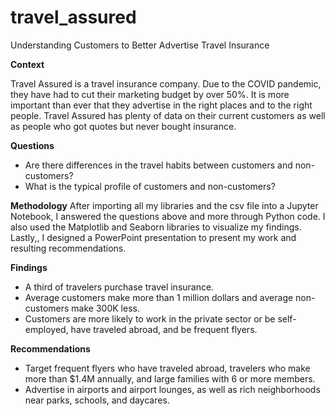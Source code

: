 # travel_assured
Understanding Customers to Better Advertise Travel Insurance

**Context**

Travel Assured is a travel insurance company. Due to the COVID pandemic, they have had to
cut their marketing budget by over 50%. It is more important than ever that they advertise in
the right places and to the right people.
Travel Assured has plenty of data on their current customers as well as people who got
quotes but never bought insurance.

**Questions**
* Are there differences in the travel habits between customers and non-customers?
* What is the typical profile of customers and non-customers?

**Methodology**
After importing all my libraries and the csv file into a Jupyter Notebook, I answered the questions above and more through Python code. I also used the Matplotlib and Seaborn libraries to visualize my findings. Lastly,, I designed a PowerPoint presentation to present my work and resulting recommendations.

**Findings**
* A third of travelers purchase travel insurance.
* Average customers make more than 1 million dollars and average non-customers make 300K less. 
* Customers are more likely to work in the private sector or be self-employed, have traveled abroad, and be frequent flyers.

**Recommendations**
* Target frequent flyers who have traveled abroad, travelers who make more than $1.4M annually, and large families with 6 or more members.
* Advertise in airports and airport lounges, as well as rich neighborhoods near parks, schools, and daycares.
